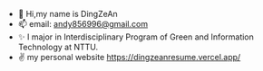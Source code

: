 - 👋 Hi,my name is DingZeAn 
- 📫 email: andy856996@gmail.com
- ✨ I major in Interdisciplinary Program of Green and Information Technology at NTTU.
- ✌️ my personal website https://dingzeanresume.vercel.app/
<!---
andy856996/andy856996 is a ✨ special ✨ repository because its `README.md` (this file) appears on your GitHub profile.
You can click the Preview link to take a look at your changes.
--->

